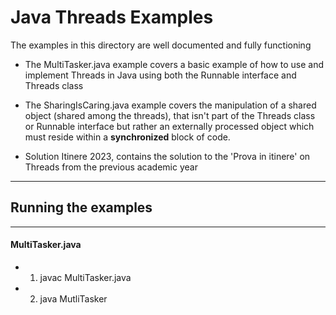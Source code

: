 # Java Threads Examples

The examples in this directory are well documented and fully functioning

- The MultiTasker.java example covers a basic example of how to use and implement Threads in Java using both the Runnable interface and Threads class

- The SharingIsCaring.java example covers the manipulation of a shared object (shared among the threads), that isn't part of the Threads class or Runnable interface but rather an externally processed object which must reside within a <b>synchronized</b> block of code.

- Solution Itinere 2023, contains the solution to the 'Prova in itinere' on Threads from the previous academic year

----

## Running the examples

----

#### MultiTasker.java

- 1) javac MultiTasker.java
- 2) java MutliTasker